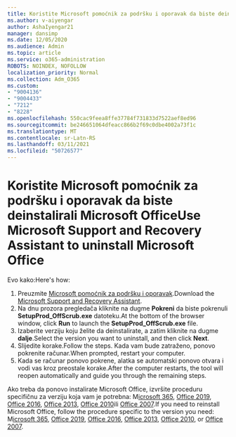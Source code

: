 ```yaml
---
title: Koristite Microsoft pomoćnik za podršku i oporavak da biste deinstalirali Microsoft Office
ms.author: v-aiyengar
author: AshaIyengar21
manager: dansimp
ms.date: 12/05/2020
ms.audience: Admin
ms.topic: article
ms.service: o365-administration
ROBOTS: NOINDEX, NOFOLLOW
localization_priority: Normal
ms.collection: Adm_O365
ms.custom:
- "9004136"
- "9004433"
- "7212"
- "8228"
ms.openlocfilehash: 550cac9feea8ffe37784f731833d7522aef8ed96
ms.sourcegitcommit: be246651064dfeacc866b2f69c0dbe4002a73f1c
ms.translationtype: MT
ms.contentlocale: sr-Latn-RS
ms.lasthandoff: 03/11/2021
ms.locfileid: "50726577"
---
```

# <a name="use-microsoft-support-and-recovery-assistant-to-uninstall-microsoft-office"></a><span data-ttu-id="a13d1-102">Koristite Microsoft pomoćnik za podršku i oporavak da biste deinstalirali Microsoft Office</span><span class="sxs-lookup"><span data-stu-id="a13d1-102">Use Microsoft Support and Recovery Assistant to uninstall Microsoft Office</span></span>

<span data-ttu-id="a13d1-103">Evo kako:</span><span class="sxs-lookup"><span data-stu-id="a13d1-103">Here's how:</span></span>

1. <span data-ttu-id="a13d1-104">Preuzmite [Microsoft pomoćnik za podršku i oporavak](https://go.microsoft.com/fwlink/?linkid=2139122).</span><span class="sxs-lookup"><span data-stu-id="a13d1-104">Download the [Microsoft Support and Recovery Assistant](https://go.microsoft.com/fwlink/?linkid=2139122).</span></span>
1. <span data-ttu-id="a13d1-105">Na dnu prozora pregledača kliknite na dugme **Pokreni** da biste pokrenuli **SetupProd_OffScrub.exe** datoteku.</span><span class="sxs-lookup"><span data-stu-id="a13d1-105">At the bottom of the browser window, click **Run** to launch the **SetupProd_OffScrub.exe** file.</span></span>
1. <span data-ttu-id="a13d1-106">Izaberite verziju koju želite da deinstalirate, a zatim kliknite na dugme **dalje**.</span><span class="sxs-lookup"><span data-stu-id="a13d1-106">Select the version you want to uninstall, and then click **Next**.</span></span>
1. <span data-ttu-id="a13d1-107">Slijedite korake.</span><span class="sxs-lookup"><span data-stu-id="a13d1-107">Follow the steps.</span></span> <span data-ttu-id="a13d1-108">Kada vam bude zatraženo, ponovo pokrenite računar.</span><span class="sxs-lookup"><span data-stu-id="a13d1-108">When prompted, restart your computer.</span></span>
1. <span data-ttu-id="a13d1-109">Kada se računar ponovo pokrene, alatka se automatski ponovo otvara i vodi vas kroz preostale korake.</span><span class="sxs-lookup"><span data-stu-id="a13d1-109">After the computer restarts, the tool will reopen automatically and guide you through the remaining steps.</span></span>

<span data-ttu-id="a13d1-110">Ako treba da ponovo instalirate Microsoft Office, izvršite proceduru specifičnu za verziju koja vam je potrebna: M[icrosoft 365](https://go.microsoft.com/fwlink/?linkid=2138843), [Office 2019](https://go.microsoft.com/fwlink/?linkid=2138843), [Office 2016](https://go.microsoft.com/fwlink/?linkid=2138919), [Office 2013](https://go.microsoft.com/fwlink/?linkid=2138919), [Office 2010](https://go.microsoft.com/fwlink/?linkid=2139237)ili [Office 2007](https://go.microsoft.com/fwlink/?linkid=2138644).</span><span class="sxs-lookup"><span data-stu-id="a13d1-110">If you need to reinstall Microsoft Office, follow the procedure specific to the version you need: M[icrosoft 365](https://go.microsoft.com/fwlink/?linkid=2138843), [Office 2019](https://go.microsoft.com/fwlink/?linkid=2138843), [Office 2016](https://go.microsoft.com/fwlink/?linkid=2138919), [Office 2013](https://go.microsoft.com/fwlink/?linkid=2138919), [Office 2010](https://go.microsoft.com/fwlink/?linkid=2139237), or [Office 2007](https://go.microsoft.com/fwlink/?linkid=2138644).</span></span>